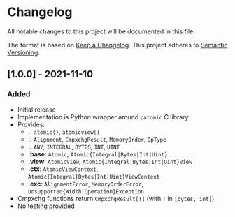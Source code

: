 # Changelog
All notable changes to this project will be documented in this file.

The format is based on [Keep a Changelog](https://keepachangelog.com/en/1.0.0/).
This project adheres to [Semantic Versioning](https://semver.org/spec/v2.0.0.html).

## [1.0.0] - 2021-11-10
### Added
- Initial release
- Implementation is Python wrapper around `patomic` C library
- Provides:
  - **.**: `atomic()`, `atomicview()`
  - **.**: `Alignment`, `CmpxchgResult`, `MemoryOrder`, `OpType`
  - **.**: `ANY`, `INTEGRAL`, `BYTES`, `INT`, `UINT`
  - **.base**: `Atomic`, `Atomic{Integral|Bytes|Int|Uint}`
  - **.view**: `AtomicView`, `Atomic{Integral|Bytes|Int|Uint}View`
  - **.ctx**: `AtomicViewContext`, `Atomic{Integral|Bytes|Int|Uint}ViewContext`
  - **.exc**: `AlignmentError`, `MemoryOrderError`,
`Unsupported{Width|Operation}Exception`
- Cmpxchg functions return `CmpxchgResult[T]` (with `T` in `[bytes, int]`)
- No testing provided